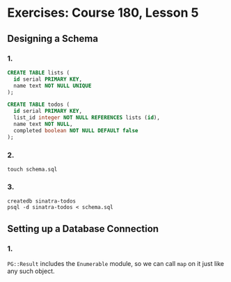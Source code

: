 # Exercises: Course 180, Lesson 5

## Designing a Schema

### 1.

```sql
CREATE TABLE lists (
  id serial PRIMARY KEY,
  name text NOT NULL UNIQUE
);

CREATE TABLE todos (
  id serial PRIMARY KEY,
  list_id integer NOT NULL REFERENCES lists (id),
  name text NOT NULL,
  completed boolean NOT NULL DEFAULT false
);
```

### 2.

```
touch schema.sql
```

### 3.

```
createdb sinatra-todos
psql -d sinatra-todos < schema.sql
```

## Setting up a Database Connection

### 1.

`PG::Result` includes the `Enumerable` module, so we can call `map` on it just like any such object.

